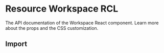 # Resource Workspace RCL

The API documentation of the Workspace React component. Learn more about the props and the CSS customization.

## Import

<!-- ```jsx static
import { Workspace } from 'resource-workspace-rcl';
// or
import Workspace from 'resource-workspace-rcl';
``` -->